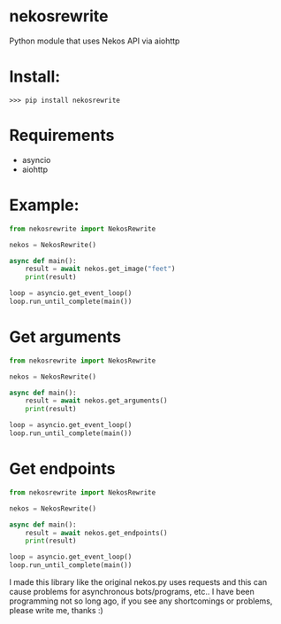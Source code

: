 # nekosrewrite
Python module that uses Nekos API via aiohttp
# Install:
```
>>> pip install nekosrewrite
```
# Requirements
- asyncio
- aiohttp

# Example:
```py
from nekosrewrite import NekosRewrite

nekos = NekosRewrite()

async def main():
    result = await nekos.get_image("feet")
    print(result)

loop = asyncio.get_event_loop()
loop.run_until_complete(main())
```

# Get arguments
```py
from nekosrewrite import NekosRewrite

nekos = NekosRewrite()

async def main():
    result = await nekos.get_arguments()
    print(result)

loop = asyncio.get_event_loop()
loop.run_until_complete(main())
```

# Get endpoints
```py
from nekosrewrite import NekosRewrite

nekos = NekosRewrite()

async def main():
    result = await nekos.get_endpoints()
    print(result)

loop = asyncio.get_event_loop()
loop.run_until_complete(main())
```

I made this library like the original nekos.py uses requests and this can cause problems for asynchronous bots/programs, etc..
I have been programming not so long ago, if you see any shortcomings or problems, please write me, thanks :)
